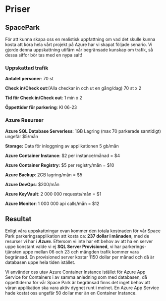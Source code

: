 # Priser

## SpacePark

För att kunna skapa oss en realistisk uppfattning om vad det skulle kunna kosta att köra hela vårt projekt på Azure har vi skapat följade senario. Vi gjorde denna uppskattning utifårn vår begränsade kunskap om trafik, så dessa siffor bör tas med en nypa salt!

### Uppskattad trafik

**Antalet personer**: 70 st

**Check in/Check out**:(Alla checkar in och ut en gång/dag) 70 st x 2

**Tid för Check in/Check out**: 1 min x 2

**Öppettider för parkering**: Kl 06-23

### Azure Resurser

**Azure SQL Database Serverless**: 1GB Lagring (max 70 parkerade samtidigt) ungefär $5/mån

**Storage:** Data för inloggning av applikationen 5 gb/mån

**Azure Container Instance**: $2 per instance/månad = $4

**Azure Container Registry:** $5 per registry/mån = $10

**Azure Backup**: 2GB lagring/mån = $5

**Azure DevOps**: $200/mån

**Azure KeyVault**: 2 000 000 requests/mån = $1

**Azure Monitor**: 1 000 000 api calls/mån = $12



## Resultat

Enligt våra uppskattningar ovan kommer den totala kostnaden för vår Space Park parkeringsapplikation att kosta ca: **237 dollar i månaden**, med de resurser vi har i ***Azure***. Eftersom vi inte har ett behov av att ha en server uppe konstant valde vi ej **SQL Server Provisioned**, vi har parkerings-tjänsten uppe mellan 06 och 23 och mängden trafik kommer vara begränsad. En provisioned server kostar 1150 dollar per månad och då är databasen uppe hela tiden istället.

Vi använder oss utav Azure Container Instance istället för Azure App Service for Containers i av samma anledning som med databasen, då öppettiderna för vår Space Park är begränsad finns det inget behov att våran applikation ska vara aktiv dygnet runt i molnet. En Azure App Service hade kostat oss ungefär 50 dollar mer än en Container Instance.
